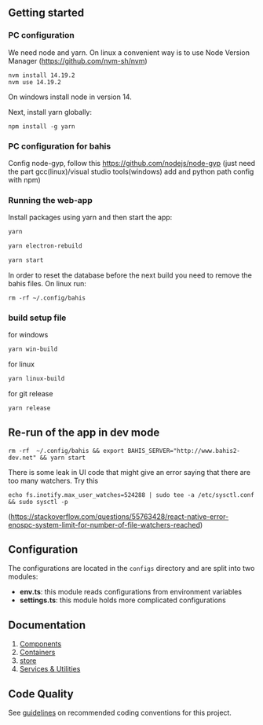 
## Getting started

### PC configuration
We need node and yarn. On linux a convenient way is to use Node Version Manager (https://github.com/nvm-sh/nvm)

```
nvm install 14.19.2
nvm use 14.19.2
```
On windows install node in version 14.

Next, install yarn globally:
```
npm install -g yarn 
```

### PC configuration for bahis
Config node-gyp, follow this https://github.com/nodejs/node-gyp (just need the part gcc(linux)/visual studio tools(windows) add and python path config with npm)


### Running the web-app


Install packages using yarn and then start the app:

```sh
yarn

yarn electron-rebuild

yarn start
```
In order to reset the database before the next build you need to remove the bahis files. On linux run:
```
rm -rf ~/.config/bahis  
```

### build setup file

for windows
```sh
yarn win-build
```

for linux
```sh
yarn linux-build
```

for git release 
```sh
yarn release
```

## Re-run of the app in dev mode

```
rm -rf  ~/.config/bahis && export BAHIS_SERVER="http://www.bahis2-dev.net" && yarn start
```

There is some leak in UI code that might give an error saying that there are too many watchers. Try this 
```
echo fs.inotify.max_user_watches=524288 | sudo tee -a /etc/sysctl.conf && sudo sysctl -p
```
(https://stackoverflow.com/questions/55763428/react-native-error-enospc-system-limit-for-number-of-file-watchers-reached)
## Configuration

The configurations are located in the `configs` directory and are split into two modules:

- **env.ts**: this module reads configurations from environment variables
- **settings.ts**: this module holds more complicated configurations

## Documentation

1. [Components](docs/Architecture/components.md)
2. [Containers](docs/Architecture/containers.md)
3. [store](docs/Architecture/store.md)
4. [Services & Utilities](docs/Architecture/services_utilities.md)

## Code Quality

See [guidelines](docs/codeQuality.md) on recommended coding conventions for this project.
